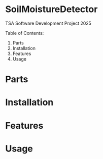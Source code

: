 # SoilMoistureDetector
TSA Software Development Project 2025

Table of Contents:
1. Parts
2. Installation
3. Features
4. Usage

# Parts


# Installation


# Features


# Usage
